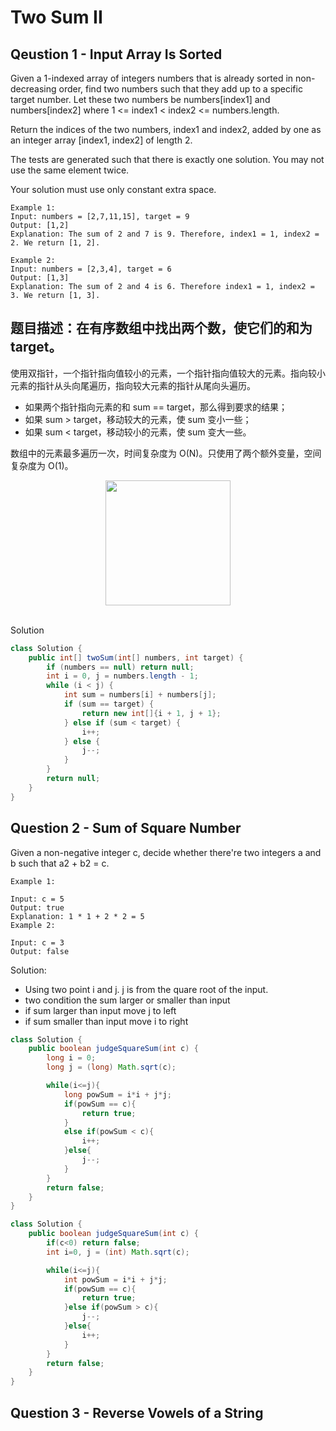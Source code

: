 # Two Sum II

## Qeustion 1 - Input Array Is Sorted

Given a 1-indexed array of integers numbers that is already sorted in non-decreasing order, find two numbers such that they add up to a specific target number. Let these two numbers be numbers[index1] and numbers[index2] where 1 <= index1 < index2 <= numbers.length.

Return the indices of the two numbers, index1 and index2, added by one as an integer array [index1, index2] of length 2.

The tests are generated such that there is exactly one solution. You may not use the same element twice.

Your solution must use only constant extra space.

 
```
Example 1:
Input: numbers = [2,7,11,15], target = 9
Output: [1,2]
Explanation: The sum of 2 and 7 is 9. Therefore, index1 = 1, index2 = 2. We return [1, 2].

Example 2:
Input: numbers = [2,3,4], target = 6
Output: [1,3]
Explanation: The sum of 2 and 4 is 6. Therefore index1 = 1, index2 = 3. We return [1, 3].
```

## 题目描述：在有序数组中找出两个数，使它们的和为 target。

使用双指针，一个指针指向值较小的元素，一个指针指向值较大的元素。指向较小元素的指针从头向尾遍历，指向较大元素的指针从尾向头遍历。

- 如果两个指针指向元素的和 sum == target，那么得到要求的结果；
- 如果 sum \> target，移动较大的元素，使 sum 变小一些；
- 如果 sum \< target，移动较小的元素，使 sum 变大一些。

数组中的元素最多遍历一次，时间复杂度为 O(N)。只使用了两个额外变量，空间复杂度为  O(1)。

<div align="center"> <img src="https://cs-notes-1256109796.cos.ap-guangzhou.myqcloud.com/437cb54c-5970-4ba9-b2ef-2541f7d6c81e.gif" width="200px"> </div><br>


Solution

```java
class Solution {
    public int[] twoSum(int[] numbers, int target) {
        if (numbers == null) return null;
        int i = 0, j = numbers.length - 1;
        while (i < j) {
            int sum = numbers[i] + numbers[j];
            if (sum == target) {
                return new int[]{i + 1, j + 1};
            } else if (sum < target) {
                i++;
            } else {
                j--;
            }
        }
        return null;
    }
}
```

## Question 2 - Sum of Square Number

Given a non-negative integer c, decide whether there're two integers a and b such that a2 + b2 = c.

```
Example 1:

Input: c = 5
Output: true
Explanation: 1 * 1 + 2 * 2 = 5
Example 2:

Input: c = 3
Output: false
```
Solution:

- Using two point i and j. j is from the quare root of the input.
- two condition the sum larger or smaller than input
- if sum larger than input move j to left
- if sum smaller than input move i to right

```java
class Solution {
    public boolean judgeSquareSum(int c) {
        long i = 0;
        long j = (long) Math.sqrt(c);

        while(i<=j){
            long powSum = i*i + j*j;
            if(powSum == c){
                return true;
            }
            else if(powSum < c){
                i++;
            }else{
                j--;
            }
        }
        return false;
    }
}
```

```java
class Solution {
    public boolean judgeSquareSum(int c) {
        if(c<0) return false;
        int i=0, j = (int) Math.sqrt(c);

        while(i<=j){
            int powSum = i*i + j*j;
            if(powSum == c){
                return true;
            }else if(powSum > c){
                j--;
            }else{
                i++;
            }
        }
        return false;
    }
}
```



## Question 3 - Reverse Vowels of a String



